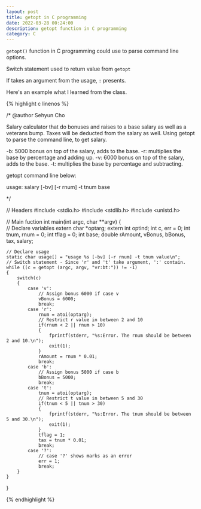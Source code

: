 ```yaml
---
layout: post
title: getopt in C programming
date: 2022-03-28 00:24:00
description: getopt function in C programming
category: C
---
```

`getopt()` function in C programming could use to parse command line options.

Switch statement used to return value from `getopt`

If takes an argument from the usage, `:` presents.

Here's an example what I learned from the class.

{% highlight c linenos %}

/*
  @author Sehyun Cho

  Salary calculator that do bonuses and raises to a base salary 
  as well as a veterans bump. Taxes will be deducted from the 
  salary as well. Using getopt to parse the command line, to get salary.

  -b: 5000 bonus on top of the salary, adds to the base.
  -r: multiplies the base by percentage and adding up.
  -v: 6000 bonus on top of the salary, adds to the base.
  -t: multiplies the base by percentage and subtracting.
  
  getopt command line below:

  usage: salary [-bv] [-r rnum] -t tnum base

*/

// Headers
#include <stdio.h>
#include <stdlib.h>
#include <unistd.h>

// Main fuction
int main(int argc, char **argv)
{	
	// Declare variables
	extern char *optarg;
	extern int optind;
	int c, err = 0;
	int tnum, rnum = 0;
	int tflag = 0;
	int base;
	double rAmount, vBonus, bBonus, tax, salary;

	// Declare usage
	static char usage[] = "usage %s [-bv] [-r rnum] -t tnum value\n";
	// Switch statement - Since 'r' and 't' take argument, ':' contain.
	while ((c = getopt (argc, argv, "vr:bt:")) != -1)
	{
		switch(c)
		{
			case 'v':
				// Assign bonus 6000 if case v
				vBonus = 6000;
				break;
			case 'r':
				rnum = atoi(optarg);
				// Restrict r value in between 2 and 10
				if(rnum < 2 || rnum > 10)
				{
					fprintf(stderr, "%s:Error. The rnum should be between 2 and 10.\n");
					exit(1);
				}
				rAmount = rnum * 0.01;
				break;
			case 'b':
				// Assign bonus 5000 if case b
				bBonus = 5000;
				break;
			case 't':
				tnum = atoi(optarg);
				// Restrict t value in between 5 and 30
				if(tnum < 5 || tnum > 30)
				{
					fprintf(stderr, "%s:Error. The tnum should be between 5 and 30.\n");
					exit(1);
				}
				tflag = 1;
				tax = tnum * 0.01;
				break;
			case '?':
				// case '?' shows marks as an error
				err = 1;
				break;
		}
	}
}

{% endhighlight %}

